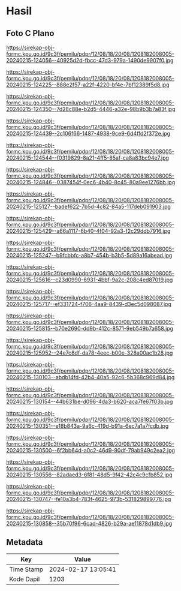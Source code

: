 # Hasil

## Foto C Plano

https://sirekap-obj-formc.kpu.go.id/9c3f/pemilu/pdpr/12/08/18/20/08/1208182008005-20240215-124056--40925d2d-fbcc-47d3-979a-1490de9907f0.jpg

https://sirekap-obj-formc.kpu.go.id/9c3f/pemilu/pdpr/12/08/18/20/08/1208182008005-20240215-124225--888e2f57-a22f-4220-bf4e-7bf12389f5d8.jpg

https://sirekap-obj-formc.kpu.go.id/9c3f/pemilu/pdpr/12/08/18/20/08/1208182008005-20240215-124350--7d28c88e-b2d5-4446-a32e-98b9b3b7a83f.jpg

https://sirekap-obj-formc.kpu.go.id/9c3f/pemilu/pdpr/12/08/18/20/08/1208182008005-20240215-124439--2c106f66-1487-4938-9ce9-6d4ffd2f372e.jpg

https://sirekap-obj-formc.kpu.go.id/9c3f/pemilu/pdpr/12/08/18/20/08/1208182008005-20240215-124544--f0319829-8a21-4ff5-85af-ca8a83bc94e7.jpg

https://sirekap-obj-formc.kpu.go.id/9c3f/pemilu/pdpr/12/08/18/20/08/1208182008005-20240215-124846--0387454f-0ec6-4b40-8c45-80a9ee1276bb.jpg

https://sirekap-obj-formc.kpu.go.id/9c3f/pemilu/pdpr/12/08/18/20/08/1208182008005-20240215-125127--badef622-7b5d-4c82-84a5-117deb091903.jpg

https://sirekap-obj-formc.kpu.go.id/9c3f/pemilu/pdpr/12/08/18/20/08/1208182008005-20240215-125429--a66a1117-6b40-4f04-92a3-f2c29ddb7916.jpg

https://sirekap-obj-formc.kpu.go.id/9c3f/pemilu/pdpr/12/08/18/20/08/1208182008005-20240215-125247--b9fcbbfc-a8b7-454b-b3b5-5d89a16abead.jpg

https://sirekap-obj-formc.kpu.go.id/9c3f/pemilu/pdpr/12/08/18/20/08/1208182008005-20240215-125616--c23d0990-6931-4bbf-9a2c-208c4ed87019.jpg

https://sirekap-obj-formc.kpu.go.id/9c3f/pemilu/pdpr/12/08/18/20/08/1208182008005-20240215-125717--ef331724-f706-4aa9-8439-d3ec5d098087.jpg

https://sirekap-obj-formc.kpu.go.id/9c3f/pemilu/pdpr/12/08/18/20/08/1208182008005-20240215-125815--b70e2690-dd9b-412c-8571-9eb549b7a658.jpg

https://sirekap-obj-formc.kpu.go.id/9c3f/pemilu/pdpr/12/08/18/20/08/1208182008005-20240215-125952--24e7c8df-da78-4eec-b00e-328a00ac1b28.jpg

https://sirekap-obj-formc.kpu.go.id/9c3f/pemilu/pdpr/12/08/18/20/08/1208182008005-20240215-130103--abdb14fd-42b4-40a5-92c6-5b368c969d84.jpg

https://sirekap-obj-formc.kpu.go.id/9c3f/pemilu/pdpr/12/08/18/20/08/1208182008005-20240215-130154--44b631be-d096-4da3-b620-aca7fe67f03b.jpg

https://sirekap-obj-formc.kpu.go.id/9c3f/pemilu/pdpr/12/08/18/20/08/1208182008005-20240215-130351--e18b843a-9a6c-419d-b91a-6ec7a1a7fcdb.jpg

https://sirekap-obj-formc.kpu.go.id/9c3f/pemilu/pdpr/12/08/18/20/08/1208182008005-20240215-130500--6f2bb64d-a0c2-46d9-90df-79ab949c2ea2.jpg

https://sirekap-obj-formc.kpu.go.id/9c3f/pemilu/pdpr/12/08/18/20/08/1208182008005-20240215-130556--82adaed3-6f81-48d5-9f42-42c4c9cfb852.jpg

https://sirekap-obj-formc.kpu.go.id/9c3f/pemilu/pdpr/12/08/18/20/08/1208182008005-20240215-130747--fe10a3b4-783f-4625-973b-531829899776.jpg

https://sirekap-obj-formc.kpu.go.id/9c3f/pemilu/pdpr/12/08/18/20/08/1208182008005-20240215-130858--35b70f96-6cad-4826-b29a-ae11878d1db9.jpg


## Metadata

| Key        | Value               |
| ---------- | ------------------- |
| Time Stamp | 2024-02-17 13:05:41 |
| Kode Dapil | 1203                |



